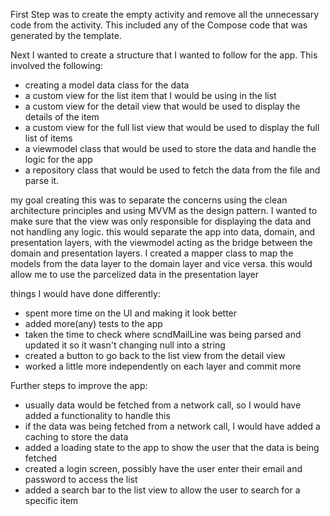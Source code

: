 First Step was to create the empty activity and remove all the unnecessary code from the activity.
This included any of the Compose code that was generated by the template.

Next I wanted to create a structure that I wanted to follow for the app. 
This involved the following:
- creating a model data class for the data 
- a custom view for the list item that I would be using in the list
- a custom view for the detail view that would be used to display the details of the item
- a custom view for the full list view that would be used to display the full list of items
- a viewmodel class that would be used to store the data and handle the logic for the app
- a repository class that would be used to fetch the data from the file and parse it.


my goal creating this was to separate the concerns using the clean architecture principles and using MVVM as the design pattern.
I wanted to make sure that the view was only responsible for displaying the data and not handling any logic.
this would separate the app into data, domain, and presentation layers, with the viewmodel acting as the bridge between the domain and presentation layers.
I created a mapper class to map the models from the data layer to the domain layer and vice versa. 
this would allow me to use the parcelized data in the presentation layer 


things I would have done differently:
 - spent more time on the UI and making it look better
 - added more(any) tests to the app
 - taken the time to check where scndMailLine was being parsed and updated it so it wasn't 
      changing null into a string
 - created a button to go back to the list view from the detail view
 - worked a little more independently on each layer and commit more

Further steps to improve the app:
 - usually data would be fetched from a network call, so I would have added a functionality to handle this
 - if the data was being fetched from a network call, I would have added a caching to store the data
 - added a loading state to the app to show the user that the data is being fetched
 - created a login screen, possibly have the user enter their email and password to access the list
 - added a search bar to the list view to allow the user to search for a specific item
